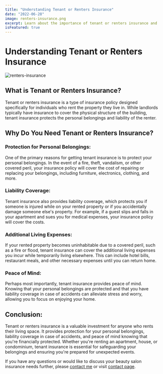 ```yaml
---
title: "Understanding Tenant or Renters Insurance"
date: "2022-06-28"
image: renters-insurance.png
excerpt: Learn about the importance of tenant or renters insurance and why it's essential for individuals who rent their living space.
isFeatured: true
---
```


# Understanding Tenant or Renters Insurance

![renters-insurance](renters-insurance.png "renters-insurance")

## What is Tenant or Renters Insurance?

Tenant or renters insurance is a type of insurance policy designed specifically for individuals who rent the property they live in. While landlords typically have insurance to cover the physical structure of the building, tenant insurance protects the personal belongings and liability of the renter.

## Why Do You Need Tenant or Renters Insurance?

### Protection for Personal Belongings:

One of the primary reasons for getting tenant insurance is to protect your personal belongings. In the event of a fire, theft, vandalism, or other covered peril, your insurance policy will cover the cost of repairing or replacing your belongings, including furniture, electronics, clothing, and more.

### Liability Coverage:

Tenant insurance also provides liability coverage, which protects you if someone is injured while on your rented property or if you accidentally damage someone else's property. For example, if a guest slips and falls in your apartment and sues you for medical expenses, your insurance policy will cover the costs.

### Additional Living Expenses:

If your rented property becomes uninhabitable due to a covered peril, such as a fire or flood, tenant insurance can cover the additional living expenses you incur while temporarily living elsewhere. This can include hotel bills, restaurant meals, and other necessary expenses until you can return home.

### Peace of Mind:

Perhaps most importantly, tenant insurance provides peace of mind. Knowing that your personal belongings are protected and that you have liability coverage in case of accidents can alleviate stress and worry, allowing you to focus on enjoying your home.

## Conclusion:

Tenant or renters insurance is a valuable investment for anyone who rents their living space. It provides protection for your personal belongings, liability coverage in case of accidents, and peace of mind knowing that you're financially protected. Whether you're renting an apartment, house, or condominium, tenant insurance is essential for safeguarding your belongings and ensuring you're prepared for unexpected events.

If you have any questions or would like to discuss your beauty salon insurance needs further, please [contact me](/contact) or visit [contact page](/contact).
